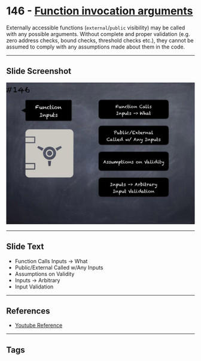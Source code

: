 # 146 - [Function invocation arguments](Function%20invocation%20arguments.md)
Externally accessible functions (`external`/`public` visibility) may be called with any possible arguments. Without complete and proper validation (e.g. zero address checks, bound checks, threshold checks etc.), they cannot be assumed to comply with any assumptions made about them in the code.
___
## Slide Screenshot
![0146.jpg](../../images/5.%20Pitfalls%20and%20Best%20Practices%20201/146.jpg)
___
## Slide Text
- Function Calls Inputs -> What
- Public/External Called w/Any Inputs
- Assumptions on Validity
- Inputs -> Arbitrary
- Input Validation
___
## References
- [Youtube Reference](https://youtu.be/pXoEIjHupXk?t=477)
___
## Tags